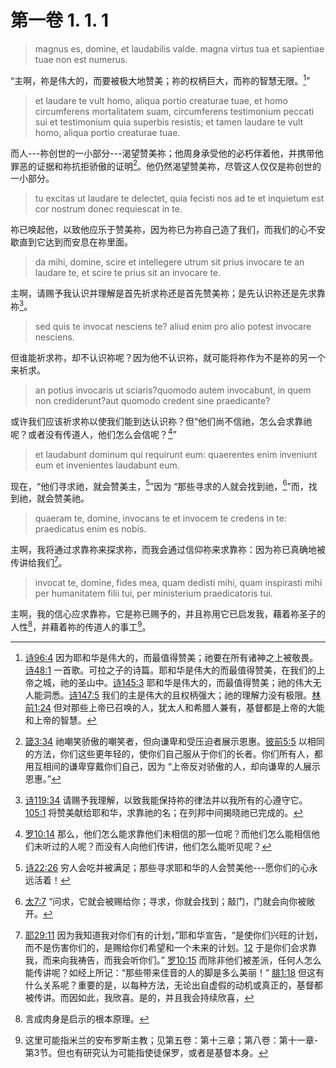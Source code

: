 # 第一卷 1. 1. 1

> magnus es, domine, et laudabilis valde. magna virtus tua et sapientiae tuae non est numerus.

“主啊，祢是伟大的，而要被极大地赞美；祢的权柄巨大，而祢的智慧无限。[^1]”

[^1]: [诗96:4](https://biblehub.com/psalms/96-4.htm) 因为耶和华是伟大的，而最值得赞美；祂要在所有诸神之上被敬畏。[诗48:1](https://biblehub.com/psalms/48-1.htm) 一首歌。可拉之子的诗篇。耶和华是伟大的而最值得赞美，在我们的上帝之城，祂的圣山中。[诗145:3](https://biblehub.com/psalms/145-3.htm) 耶和华是伟大的，而最值得赞美；祂的伟大无人能洞悉。[诗147:5](https://biblehub.com/psalms/147-5.htm) 我们的主是伟大的且权柄强大；祂的理解力没有极限。[林前1:24](https://biblehub.com/1_corinthians/1-24.htm) 但对那些上帝已召唤的人，犹太人和希腊人兼有，基督都是上帝的大能和上帝的智慧。

> et laudare te vult homo, aliqua portio creaturae tuae, et homo circumferens mortalitatem suam, circumferens testimonium peccati sui et testimonium quia superbis resistis; et tamen laudare te vult homo, aliqua portio creaturae tuae.

而人---祢创世的一小部分---渴望赞美祢；他周身承受他的必朽伴着他，并携带他罪恶的证据和祢抗拒骄傲的证明[^2]。他仍然渴望赞美祢，尽管这人仅仅是祢创世的一小部分。

[^2]: [箴3:34](https://biblehub.com/proverbs/3-34.htm) 祂嘲笑骄傲的嘲笑者，但向谦卑和受压迫者展示恩惠。[彼前5:5](https://biblehub.com/1_peter/5-5.htm) 以相同的方法，你们这些更年轻的，使你们自己服从于你们的长者。你们所有人，都用互相间的谦卑穿戴你们自己，因为 “上帝反对骄傲的人，却向谦卑的人展示恩惠。”

> tu excitas ut laudare te delectet, quia fecisti nos ad te et inquietum est cor nostrum donec requiescat in te.

祢已唤起他，以致他应乐于赞美祢，因为祢已为祢自己造了我们，而我们的心不安歇直到它达到而安息在祢里面。

> da mihi, domine, scire et intellegere utrum sit prius invocare te an laudare te, et scire te prius sit an invocare te.

主啊，请赐予我认识并理解是首先祈求祢还是首先赞美祢；是先认识祢还是先求靠祢[^3]。

[^3]: [诗119:34](https://biblehub.com/psalms/119-34.htm) 请赐予我理解，以致我能保持祢的律法并以我所有的心遵守它。 [105:1](https://biblehub.com/psalms/105-1.htm) 将赞美献给耶和华，求靠祂的名；在列邦中间揭晓祂已完成的。

> sed quis te invocat nesciens te? aliud enim pro alio potest invocare nesciens.

但谁能祈求祢，却不认识祢呢？因为他不认识祢，就可能将祢作为不是祢的另一个来祈求。

> an potius invocaris ut sciaris?quomodo autem invocabunt, in quem non crediderunt?aut quomodo credent sine praedicante?

或许我们应该祈求祢以使我们能到达认识祢？但“他们尚不信祂，怎么会求靠祂呢？或者没有传道人，他们怎么会信呢？[^4]”

[^4]: [罗10:14](https://biblehub.com/romans/10-14.htm) 那么，他们怎么能求靠他们未相信的那一位呢？而他们怎么能相信他们未听过的人呢？而没有人向他们传讲，他们怎么能听见呢？

> et laudabunt dominum qui requirunt eum: quaerentes enim inveniunt eum et invenientes laudabunt eum.

现在，“他们寻求祂，就会赞美主，[^5]”因为 “那些寻求的人就会找到祂，[^6]”而，找到祂，就会赞美祂。

[^5]: [诗22:26](https://biblehub.com/psalms/22-26.htm) 穷人会吃并被满足；那些寻求耶和华的人会赞美他---愿你们的心永远活着！
[^6]: [太7:7](https://biblehub.com/matthew/7-7.htm) “问求，它就会被赐给你；寻求，你就会找到；敲门，门就会向你被敞开。

> quaeram te, domine, invocans te et invocem te credens in te: praedicatus enim es nobis.

主啊，我将通过求靠祢来探求祢，而我会通过信仰祢来求靠祢：因为祢已真确地被传讲给我们[^7]。

[^7]: [耶29:11](https://biblehub.com/jeremiah/29-11.htm) 因为我知道我对你们有的计划，”耶和华宣告，“是使你们兴旺的计划，而不是伤害你们的，是赐给你们希望和一个未来的计划。[12](https://biblehub.com/jeremiah/29-12.htm) 于是你们会求靠我，而来向我祷告，而我会听你们。” [罗10:15](https://biblehub.com/romans/10-15.htm) 而除非他们被差派，任何人怎么能传讲呢？如经上所记：“那些带来佳音的人的脚是多么美丽！” [腓1:18](https://biblehub.com/philippians/1-18.htm) 但这有什么关系呢？重要的是，以每种方法，无论出自虚假的动机或真正的，基督都被传讲。而因如此，我欣喜。是的，并且我会持续欣喜，

> invocat te, domine, fides mea, quam dedisti mihi, quam inspirasti mihi per humanitatem filii tui, per ministerium praedicatoris tui.

主啊，我的信心应求靠祢，它是祢已赐予的，并且祢用它已启发我，藉着祢圣子的人性[^8]，并藉着祢的传道人的事工[^9]。

[^8]: 言成肉身是启示的根本原理。
[^9]: 这里可能指米兰的安布罗斯主教；见第五卷：第十三章；第八卷：第十一章-第3节。但也有研究认为可能指使徒保罗，或者是基督本身。